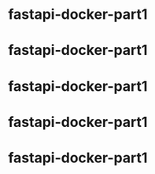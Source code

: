 # fastapi-docker-part1
# fastapi-docker-part1
# fastapi-docker-part1
# fastapi-docker-part1
# fastapi-docker-part1
